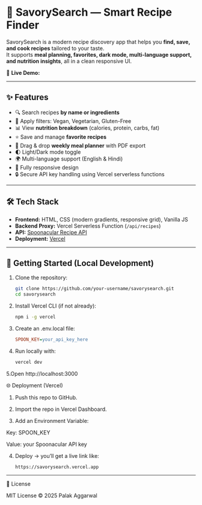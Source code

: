 # 🍳 SavorySearch — Smart Recipe Finder

SavorySearch is a modern recipe discovery app that helps you **find, save, and cook recipes** tailored to your taste.  
It supports **meal planning, favorites, dark mode, multi-language support, and nutrition insights**, all in a clean responsive UI.

🔗 **Live Demo:** 

---

## ✨ Features
- 🔍 Search recipes **by name or ingredients**
- 🥦 Apply filters: Vegan, Vegetarian, Gluten-Free
- 📊 View **nutrition breakdown** (calories, protein, carbs, fat)
- ⭐ Save and manage **favorite recipes**
- 📅 Drag & drop **weekly meal planner** with PDF export
- 🌓 Light/Dark mode toggle
- 🌍 Multi-language support (English & Hindi)
- 📱 Fully responsive design
- 🔒 Secure API key handling using Vercel serverless functions

---

## 🛠 Tech Stack
- **Frontend:** HTML, CSS (modern gradients, responsive grid), Vanilla JS
- **Backend Proxy:** Vercel Serverless Function (`/api/recipes`)
- **API:** [Spoonacular Recipe API](https://spoonacular.com/food-api)
- **Deployment:** [Vercel]((https://vercel.com/home))

---

## 🚀 Getting Started (Local Development)

1. Clone the repository:
   ```bash 
   git clone https://github.com/your-username/savorysearch.git
   cd savorysearch
2. Install Vercel CLI (if not already):
   ```bash
   npm i -g vercel
3. Create an .env.local file:
   ```ini
   SPOON_KEY=your_api_key_here
4. Run locally with:
   ```bash
   vercel dev
5.Open http://localhost:3000

🌐 Deployment (Vercel)
1. Push this repo to GitHub.

2. Import the repo in Vercel Dashboard.

3. Add an Environment Variable:

Key: SPOON_KEY

Value: your Spoonacular API key

4. Deploy → you’ll get a live link like:

   ```arduino
   https://savorysearch.vercel.app

---

📜 License

MIT License © 2025 Palak Aggarwal
